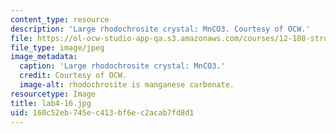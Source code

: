```yaml
---
content_type: resource
description: 'Large rhodochrosite crystal: MnCO3. Courtesy of OCW.'
file: https://ol-ocw-studio-app-qa.s3.amazonaws.com/courses/12-108-structure-of-earth-materials-fall-2004/160c52eb745ec413bf6ec2acab7fd8d1_lab4-16.jpg
file_type: image/jpeg
image_metadata:
  caption: 'Large rhodochrosite crystal: MnCO3.'
  credit: Courtesy of OCW.
  image-alt: rhodochrosite is manganese carbonate.
resourcetype: Image
title: lab4-16.jpg
uid: 160c52eb-745e-c413-bf6e-c2acab7fd8d1
---
```

